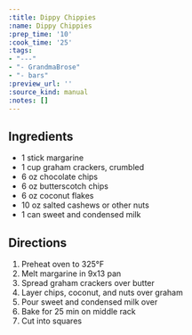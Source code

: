 ```yaml
---
:title: Dippy Chippies
:name: Dippy Chippies
:prep_time: '10'
:cook_time: '25'
:tags:
- "---"
- "- GrandmaBrose"
- "- bars"
:preview_url: ''
:source_kind: manual
:notes: []
---
```


## Ingredients
- 1 stick margarine
- 1 cup graham crackers, crumbled
- 6 oz chocolate chips
- 6 oz butterscotch chips
- 6 oz coconut flakes
- 10 oz salted cashews or other nuts
- 1 can sweet and condensed milk


## Directions
1. Preheat oven to 325°F
2. Melt margarine in 9x13 pan
3. Spread graham crackers over butter
4. Layer chips, coconut, and nuts over graham
5. Pour sweet and condensed milk over
6. Bake for 25 min on middle rack
7. Cut into squares 
